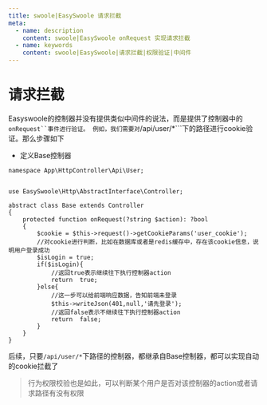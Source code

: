 ```yaml
---
title: swoole|EasySwoole 请求拦截
meta:
  - name: description
    content: swoole|EasySwoole onRequest 实现请求拦截
  - name: keywords
    content: swoole|EasySwoole|请求拦截|权限验证|中间件
---
```


# 请求拦截

Easyswoole的控制器并没有提供类似中间件的说法，而是提供了控制器中的```onRequest``事件进行验证。
例如，我们需要对```/api/user/*```下的路径进行cookie验证。那么步骤如下
- 定义Base控制器
```
namespace App\HttpController\Api\User;


use EasySwoole\Http\AbstractInterface\Controller;

abstract class Base extends Controller
{
    protected function onRequest(?string $action): ?bool
    {
        $cookie = $this->request()->getCookieParams('user_cookie');
        //对cookie进行判断，比如在数据库或者是redis缓存中，存在该cookie信息，说明用户登录成功
        $isLogin = true;
        if($isLogin){
            //返回true表示继续往下执行控制器action
            return  true;
        }else{
            //这一步可以给前端响应数据，告知前端未登录
            $this->writeJson(401,null,'请先登录');
            //返回false表示不继续往下执行控制器action
            return  false;
        }
    }
}
```

后续，只要```/api/user/*```下路径的控制器，都继承自Base控制器，都可以实现自动的cookie拦截了

> 行为权限校验也是如此，可以判断某个用户是否对该控制器的action或者请求路径有没有权限